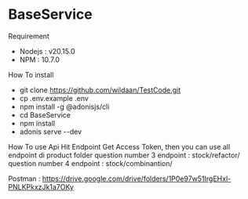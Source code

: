 # BaseService
Requirement

- Nodejs : v20.15.0
- NPM : 10.7.0

How To install

- git clone https://github.com/wildaan/TestCode.git
- cp .env.example .env
- npm install -g @adonisjs/cli
- cd BaseService
- npm install 
- adonis serve --dev

How To use Api 
    Hit Endpoint Get Access Token, then you can use all endpoint di product folder
    question number 3 endpoint : stock/refactor/
    question number 4 endpoint : stock/combinantion/
    
Postman : https://drive.google.com/drive/folders/1P0e97w51IrgEHxl-PNLKPkxzJk1a7OKy
